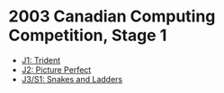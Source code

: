 # 2003 Canadian Computing Competition, Stage 1

* [J1: Trident][]
* [J2: Picture Perfect][]
* [J3/S1: Snakes and Ladders][]

[J1: Trident]:               http://wcipeg.com/problems/desc/ccc03j1
[J2: Picture Perfect]:       http://wcipeg.com/problems/desc/ccc03j2
[J3/S1: Snakes and Ladders]: http://wcipeg.com/problems/desc/ccc03s1
